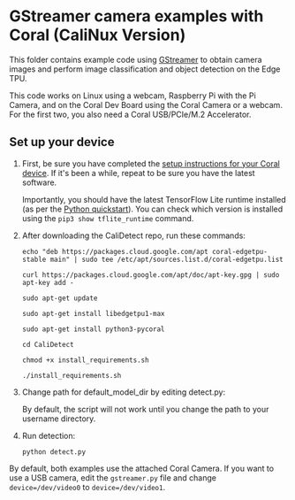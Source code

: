 # GStreamer camera examples with Coral (CaliNux Version)

This folder contains example code using [GStreamer](https://github.com/GStreamer/gstreamer) to
obtain camera images and perform image classification and object detection on the Edge TPU.

This code works on Linux using a webcam, Raspberry Pi with the Pi Camera, and on the Coral Dev
Board using the Coral Camera or a webcam. For the first two, you also need a Coral
USB/PCIe/M.2 Accelerator.


## Set up your device

1.  First, be sure you have completed the [setup instructions for your Coral
    device](https://coral.ai/docs/setup/). If it's been a while, repeat to be sure
    you have the latest software.

    Importantly, you should have the latest TensorFlow Lite runtime installed
    (as per the [Python quickstart](
    https://www.tensorflow.org/lite/guide/python)). You can check which version is installed
    using the ```pip3 show tflite_runtime``` command.

2.  After downloading the CaliDetect repo, run these commands:

    ```
    echo "deb https://packages.cloud.google.com/apt coral-edgetpu-stable main" | sudo tee /etc/apt/sources.list.d/coral-edgetpu.list

    curl https://packages.cloud.google.com/apt/doc/apt-key.gpg | sudo apt-key add -

    sudo apt-get update

    sudo apt-get install libedgetpu1-max

    sudo apt-get install python3-pycoral

    cd CaliDetect

    chmod +x install_requirements.sh

    ./install_requirements.sh
    ```

3.  Change path for default_model_dir by editing detect.py:

    By default, the script will not work until you change the path to your username directory.

4.  Run detection:

    ```
    python detect.py
    ```

By default, both examples use the attached Coral Camera. If you want to use a USB camera,
edit the ```gstreamer.py``` file and change ```device=/dev/video0``` to ```device=/dev/video1```.

